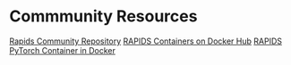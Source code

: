 # Commmunity Resources
[Rapids Community Repository](https://github.com/rapidsai-community/notebooks-contrib)
[RAPIDS Containers on Docker Hub](https://catalog.ngc.nvidia.com/containers)
[RAPIDS PyTorch Container in Docker](https://catalog.ngc.nvidia.com/orgs/nvidia/containers/pyg)